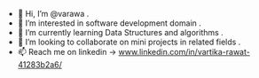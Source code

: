 - 👋 Hi, I’m @varawa .
- 👀 I’m interested in software development domain .
- 🌱 I’m currently learning Data Structures and algorithms .
- 💞️ I’m looking to collaborate on mini projects in related fields .
- 📫 Reach me on linkedin -> www.linkedin.com/in/vartika-rawat-41283b2a6/

<!---
varawa/varawa is a ✨ special ✨ repository because its `README.md` (this file) appears on your GitHub profile.
You can click the Preview link to take a look at your changes.
--->
